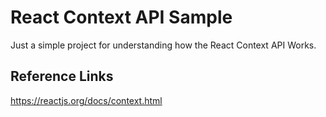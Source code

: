 # React Context API Sample

Just a simple project for understanding how the React Context API Works.

## Reference Links
https://reactjs.org/docs/context.html